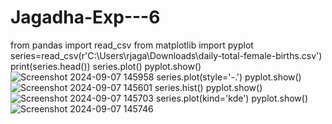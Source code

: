 # Jagadha-Exp---6
from pandas import read_csv
from matplotlib import pyplot
series=read_csv(r'C:\Users\rjaga\Downloads\daily-total-female-births.csv')
print(series.head())
series.plot()
pyplot.show()
![Screenshot 2024-09-07 145958](https://github.com/user-attachments/assets/1c14655e-bc38-4a2d-b345-73fbdd690045)
series.plot(style='-.')
pyplot.show()
![Screenshot 2024-09-07 145601](https://github.com/user-attachments/assets/11c84644-6a04-416d-ba8f-0beebc74e602)
series.hist()
pyplot.show()
![Screenshot 2024-09-07 145703](https://github.com/user-attachments/assets/424fd504-4560-4d38-8406-0136b07791b4)
series.plot(kind='kde')
pyplot.show()
![Screenshot 2024-09-07 145746](https://github.com/user-attachments/assets/a9704388-5601-421c-9ef3-3a94a9416994)



